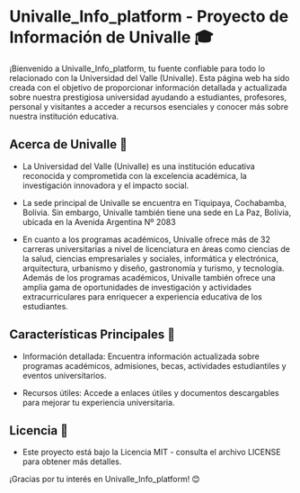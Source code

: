 # Univalle_Info_platform - Proyecto de Información de Univalle 🎓

¡Bienvenido a Univalle_Info_platform, tu fuente confiable para todo lo relacionado con la Universidad del Valle (Univalle).
Esta página web ha sido creada con el objetivo de proporcionar información detallada y actualizada sobre nuestra prestigiosa universidad
ayudando a estudiantes, profesores, personal y visitantes a acceder a recursos esenciales y conocer más sobre nuestra institución educativa.

## Acerca de Univalle 🏫

- La Universidad del Valle (Univalle) es una institución educativa reconocida y comprometida con la excelencia académica, la investigación innovadora y el impacto social. 

- La sede principal de Univalle se encuentra en Tiquipaya, Cochabamba, Bolivia. Sin embargo, Univalle también tiene una sede en La Paz, Bolivia, ubicada en la Avenida Argentina Nº 2083

- En cuanto a los programas académicos, Univalle ofrece más de 32 carreras universitarias a nivel de licenciatura en áreas como ciencias de la salud, ciencias empresariales y sociales, informática y electrónica, arquitectura, urbanismo y diseño, gastronomía y turismo, y tecnología. Además de los programas académicos, Univalle también ofrece una amplia gama de oportunidades de investigación y actividades extracurriculares para enriquecer a experiencia educativa de los estudiantes.

## Características Principales 🌟

- Información detallada: Encuentra información actualizada sobre programas académicos, admisiones, becas, actividades estudiantiles y eventos universitarios.

- Recursos útiles: Accede a enlaces útiles y documentos descargables para mejorar tu experiencia universitaria.

## Licencia 📜
- Este proyecto está bajo la Licencia MIT - consulta el archivo LICENSE para obtener más detalles.

¡Gracias por tu interés en Univalle_Info_platform! 😊
